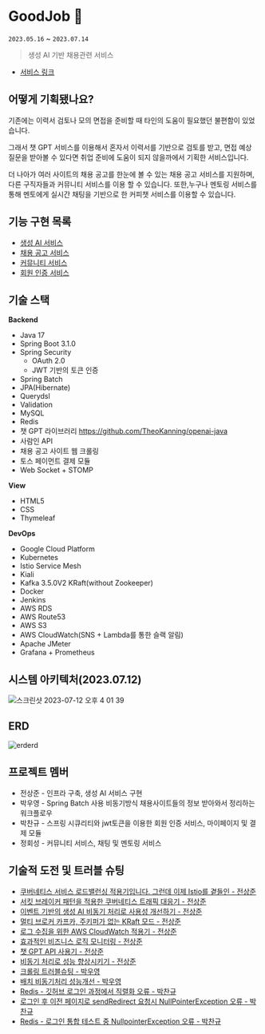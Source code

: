 # GoodJob 🤖
`2023.05.16` ~ `2023.07.14`
> 생성 AI 기반 채용관련 서비스

- [서비스 링크](https://waveofmymind.shop)

## 어떻게 기획됐나요?

기존에는 이력서 검토나 모의 면접을 준비할 때 타인의 도움이 필요했던 불편함이 있었습니다.

그래서 챗 GPT 서비스를 이용해서 혼자서 이력서를 기반으로 검토를 받고, 면접 예상 질문을 받아볼 수 있다면 취업 준비에 도움이 되지 않을까에서 기획한 서비스입니다.

더 나아가 여러 사이트의 채용 공고를 한눈에 볼 수 있는 채용 공고 서비스를 지원하며, 다른 구직자들과 커뮤니티 서비스를 이용 할 수 있습니다.
또한,누구나 멘토링 서비스를 통해 멘토에게 실시간 채팅을 기반으로 한 커피챗 서비스를 이용할 수 있습니다.

## 기능 구현 목록

- [생성 AI 서비스](https://quasar-safflower-616.notion.site/AI-43e104d648564e03be6a00a079566bdd?pvs=4)
- [채용 공고 서비스](https://quasar-safflower-616.notion.site/68e738ec880f4c26a2efa43fbdacdd72?pvs=4)
- [커뮤니티 서비스](https://quasar-safflower-616.notion.site/58cabee91b1e449885edebe3ac0e0f35?pvs=4)
- [회원 인증 서비스](https://quasar-safflower-616.notion.site/5681bfaac2634bbdb73920a3351d124d?pvs=4)

## 기술 스택

**Backend**
- Java 17
- Spring Boot 3.1.0
- Spring Security
    - OAuth 2.0
    - JWT 기반의 토큰 인증
- Spring Batch
- JPA(Hibernate)
- Querydsl
- Validation
- MySQL
- Redis
- 챗 GPT 라이브러리 https://github.com/TheoKanning/openai-java
- 사람인 API
- 채용 공고 사이트 웹 크롤링
- 토스 페이먼트 결제 모듈
- Web Socket + STOMP

**View**

- HTML5
- CSS
- Thymeleaf

**DevOps**

- Google Cloud Platform
- Kubernetes
- Istio Service Mesh
- Kiali
- Kafka 3.5.0V2 KRaft(without Zookeeper)
- Docker
- Jenkins
- AWS RDS
- AWS Route53
- AWS S3
- AWS CloudWatch(SNS + Lambda를 통한 슬랙 알림)
- Apache JMeter
- Grafana + Prometheus

## 시스템 아키텍처(2023.07.12)

![스크린샷 2023-07-12 오후 4 01 39](https://github.com/waveofmymind/GoodJob/assets/93868431/bafa3176-ad15-4fdf-bd7d-6c1896be9a5e)

## ERD

![erderd](https://github.com/waveofmymind/GoodJob/assets/93868431/0779a712-7c06-405a-ab26-a504f2cf2783)

## 프로젝트 멤버

- 전상준 - 인프라 구축, 생성 AI 서비스 구현
- 박우영 - Spring Batch 사용 비동기방식 채용사이트들의 정보 받아와서 정리하는 워크플로우
- 박찬규 - 스프링 시큐리티와 jwt토큰을 이용한 회원 인증 서비스, 마이페이지 및 결제 모듈
- 정회성 - 커뮤니티 서비스, 채팅 및 멘토링 서비스


## 기술적 도전 및 트러블 슈팅
- [쿠버네티스 서비스 로드밸런싱 적용기입니다. 그런데 이제 Istio를 곁들인 - 전상준](https://waveofmymind.github.io/posts/k8s-with-istio/)
- [서킷 브레이커 패턴을 적용한 쿠버네티스 트래픽 대응기 - 전상준](https://waveofmymind.github.io/posts/huge-traffic/)
- [이벤트 기반의 생성 AI 비동기 처리로 사용성 개선하기 - 전상준](https://waveofmymind.github.io/posts/kafka-processing/)
- [멀티 브로커 카프카, 주키퍼가 없는 KRaft 모드 - 전상준](https://waveofmymind.github.io/posts/kafka-kraft/)
- [로그 수집을 위한 AWS CloudWatch 적용기 - 전상준](https://waveofmymind.github.io/posts/aws-cloudwatch/)
- [효과적인 비즈니스 로직 모니터링 - 전상준](https://waveofmymind.github.io/posts/effective-monitoring/)
- [챗 GPT API 사용기 - 전상준](https://waveofmymind.github.io/posts/springboot+chatgpt/)
- [비동기 처리로 성능 향상시키기 - 전상준](https://waveofmymind.github.io/posts/async-processing/)
- [크롤링 트러블슈팅 - 박우영](https://velog.io/@wy9295/Java-%ED%81%AC%EB%A1%A4%EB%A7%81-%EC%97%90%EB%9F%AC%EB%AA%A8%EC%9D%8C)
- [배치 비동기처리 성능개선 - 박우영](https://velog.io/@wy9295/DB-Spring-Batch-%ED%99%9C%EC%9A%A9%ED%95%98%EC%97%AC-%EB%B3%91%EB%A0%AC%EC%B2%98%EB%A6%AC)
- [Redis - 깃허브 로그인 과정에서 직렬화 오류 - 박찬규](https://velog.io/@qmrma987/SpringBoot-JWT-Redis-%EC%82%AC%EC%9A%A9%EC%A4%91-%EA%B9%83%ED%97%88%EB%B8%8C-%EB%A1%9C%EA%B7%B8%EC%9D%B8-API-serializationfailedexception-%EC%B2%98%EB%A6%AC)
- [로그인 후 이전 페이지로 sendRedirect 요청시 NullPointerException 오류 - 박찬규](https://velog.io/@qmrma987/SpringBoot-Thymeleaf-JWT-Redis-%EC%82%AC%EC%9A%A9%EC%A4%91-sendRedirect-%EB%AC%B8%EC%A0%9C)
- [Redis - 로그인 통합 테스트 중 NullpointerException 오류 - 박찬규](https://velog.io/@qmrma987/SpringBoot-Redis-%ED%82%A4-%EC%84%A4%EC%A0%95)






